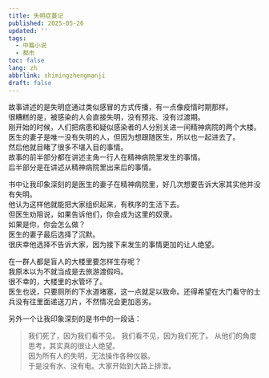 ```yaml
---
title: 失明症蔓记
published: 2025-05-26
updated: ''
tags:
  - 中篇小说
  - 都市
toc: false
lang: zh
abbrlink: shimingzhengmanji
draft: false
---
```


故事讲述的是失明症通过类似感冒的方式传播，有一点像疫情时期那样。  
很糟糕的是，被感染的人会直接失明，没有预兆、没有过渡期。  
刚开始的时候，人们把病患和疑似感染者的人分别关进一间精神病院的两个大楼。  
医生的妻子是唯一没有失明的人，但因为想跟随医生，所以也一起进去了。  
然后他就目睹了很多不堪入目的事情。  
故事的前半部分都在讲述主角一行人在精神病院里发生的事情。  
后半部分是在讲述从精神病院里出来后的事情。  

书中让我印象深刻的是医生的妻子在精神病院里，好几次想要告诉大家其实他并没有失明。  
他认为这样他就能把大家组织起来，有秩序的生活下去。  
但医生劝阻说，如果告诉他们，你会成为这里的奴隶。  
如果是你，你会怎么做？  
医生的妻子最后选择了沉默。  
很庆幸他选择不告诉大家，因为接下来发生的事情更加的让人绝望。  

在一群人都是盲人的大楼里要怎样生存呢？  
我原本以为不就当成是去旅游渡假吗。  
很不幸的，大楼里的水管坏了。  
医生也说，只要厕所的下水道堵塞，这一点就足以致命。还得希望在大门看守的士兵没有往里面递送刀片，不然情况会更加恶劣。    

另外一个让我印象深刻的是书中的一段话：  
> 我们死了，因为我们看不见。
> 我们看不见，因为我们死了。
从他们的角度思考，其实真的很让人绝望。  
因为所有人的失明，无法操作各种仪器。  
于是没有水、没有电。大家开始到大路上排泄。  



